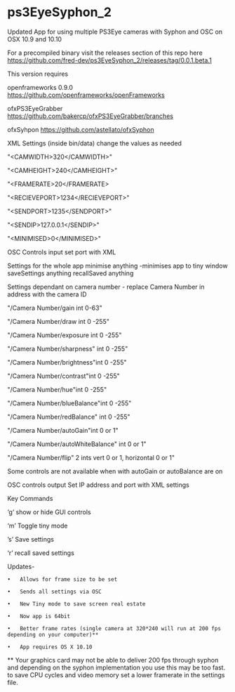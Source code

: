 # ps3EyeSyphon_2
Updated App for using multiple PS3Eye cameras with Syphon and OSC on OSX 10.9 and 10.10

For a precompiled binary visit the releases section of this repo here https://github.com/fred-dev/ps3EyeSyphon_2/releases/tag/0.0.1.beta.1

This version requires 

openframeworks 0.9.0 
https://github.com/openframeworks/openFrameworks

ofxPS3EyeGrabber 
https://github.com/bakercp/ofxPS3EyeGrabber/branches

ofxSyhpon
https://github.com/astellato/ofxSyphon

XML Settings (inside bin/data) change the values as needed

"\<CAMWIDTH\>320\</CAMWIDTH\>"

"\<CAMHEIGHT\>240\</CAMHEIGHT\>"

"\<FRAMERATE\>20\</FRAMERATE\>

"\<RECIEVEPORT\>1234\</RECIEVEPORT\>"

"\<SENDPORT\>1235\</SENDPORT\>"

"\<SENDIP\>127.0.0.1\</SENDIP\>"

"\<MINIMISED\>0\</MINIMISED\>"


OSC Controls input
set port with XML

Settings for the whole app
minimise anything -minimises app to tiny window
saveSettings anything
recallSaved anything

Settings dependant on camera number - replace Camera Number in address with the camera ID


"/Camera Number/gain int 0-63"

"/Camera Number/draw int 0 -255"

"/Camera Number/exposure int 0 -255"

"/Camera Number/sharpness" int 0 -255"

"/Camera Number/brightness"int 0 -255"

"/Camera Number/contrast"int 0 -255"

"/Camera Number/hue"int 0 -255"

"/Camera Number/blueBalance"int 0 -255"

"/Camera Number/redBalance" int 0 -255"

"/Camera Number/autoGain"int 0 or 1"

"/Camera Number/autoWhiteBalance" int 0 or 1"

"/Camera Number/flip" 2 ints vert 0 or 1, horizontal 0 or 1"


Some controls are not available when with autoGain or autoBalance are on

OSC controls output
Set IP address and port with XML settings

Key Commands

‘g’ show or hide GUI controls

‘m’ Toggle tiny mode

’s’ Save settings

‘r’ recall saved settings

	

Updates- 

	•	Allows for frame size to be set

	•	Sends all settings via OSC

	•	New Tiny mode to save screen real estate

	•	Now app is 64bit

	•	Better frame rates (single camera at 320*240 will run at 200 fps depending on your computer)**

	•	App requires OS X 10.10 


** Your graphics card may not be able to deliver 200 fps through syphon and depending on the syphon implementation you use this may be too fast. to save CPU cycles and video memory set a lower framerate in the settings file.
